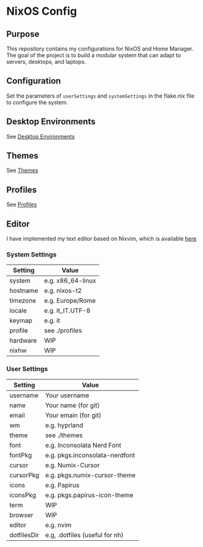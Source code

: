 # NixOS Config

## Purpose

This repository contains my configurations for NixOS and Home Manager. The goal of the project is to build a modular system that can adapt to servers, desktops, and laptops.

## Configuration

Set the parameters of `userSettings` and `systemSettings` in the flake.nix file to configure the system.

## Desktop Environments

See [Desktop Environments](https://github.com/matteocavestri/nixos-config/blob/main/docs/desktop.md)

## Themes

See [Themes](https://github.com/matteocavestri/nixos-config/blob/main/docs/themes.md)

## Profiles

See [Profiles](https://github.com/matteocavestri/nixos-config/blob/main/docs/profiles.md)

## Editor

I have implemented my text editor based on Nixvim, which is available [here](https://github.com/matteocavestri/nevica)

### System Settings

| Setting  | Value             |
| -------- | ----------------- |
| system   | e.g. x86_64-linux |
| hostname | e.g. nixos-t2     |
| timezone | e.g. Europe/Rome  |
| locale   | e.g. it_IT.UTF-8  |
| keymap   | e.g. it           |
| profile  | see ./profiles    |
| hardware | WIP               |
| nixhw    | WIP               |

### User Settings

| Setting     | Value                          |
| ----------- | ------------------------------ |
| username    | Your username                  |
| name        | Your name (for git)            |
| email       | Your emain (for git)           |
| wm          | e.g. hyprland                  |
| theme       | see ./themes                   |
| font        | e.g. Inconsolata Nerd Font     |
| fontPkg     | e.g. pkgs.inconsolata-nerdfont |
| cursor      | e.g. Numix-Cursor              |
| cursorPkg   | e.g. pkgs.numix-cursor-theme   |
| icons       | e.g. Papirus                   |
| iconsPkg    | e.g. pkgs.papirus-icon-theme   |
| term        | WIP                            |
| browser     | WIP                            |
| editor      | e.g. nvim                      |
| dotfilesDir | e.g, .dotfiles (useful for nh) |
